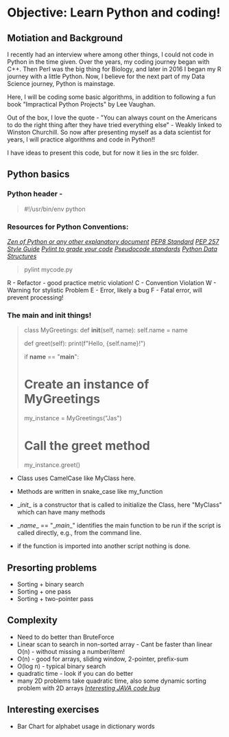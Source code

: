 # Objective: Learn Python and coding!
## Motiation and Background
I recently had an interview where among other things, I could not code in Python in the time given. Over the years, my coding journey began with C++. Then Perl was the big thing for Biology, and later in 2016 I began my R journey with a little Python. Now, I believe for the next part of my Data Science journey, Python is mainstage.

Here, I will be coding some basic algorithms, in addition to following a fun book "Impractical Python Projects" by Lee Vaughan.

Out of the box, I love the quote - "You can always count on the Americans to do the right thing after they have tried everything else" - Weakly linked to Winston Churchill. So now after presenting myself as a data scientist for years, I will practice algorithms and code in Python!!

I have ideas to present this code, but for now it lies in the src folder.

## Python basics
### Python header - 
>#!/usr/bin/env python

### Resources for Python Conventions:
[_Zen of Python or any other explanatory document_](https://peps.python.org/pep-0020/)
[_PEP8 Standard_](https://peps.python.org/pep-0008/)
[_PEP 257 Style Guide_](https://peps.python.org/pep-0257/)
[_Pylint to grade your code_](https://pylint.readthedocs.io/en/stable/)
[_Pseudocode standards_](https://users.csc.calpoly.edu/~jdalbey/SWE/pdl_std.html)
[_Python Data Structures_](https://www.stationx.net/python-data-structures-cheat-sheet/)

>pylint mycode.py

R - Refactor - good practice metric violation!
C - Convention Violation
W - Warning for stylistic Problem
E - Error, likely a bug
F - Fatal error, will prevent processing!

### The __main__ and __init__ things!

>
>class MyGreetings:
>    def __init__(self, name):
>        self.name = name
>    
>    def greet(self):
>        print(f"Hello, {self.name}!")
>
>if __name__ == "__main__":
>    # Create an instance of MyGreetings
>    my_instance = MyGreetings("Jas")
>    # Call the greet method
>    my_instance.greet()
>

- Class uses CamelCase like MyClass here.
- Methods are written in snake_case like my_function

- \__init__ is a constructor that is called to initialize the Class, here "MyClass" which can have many methods
- \__name__ == "\__main__" identifies the main function to be run if the script is called directly, e.g., from the command line.
- if the function is imported into another script nothing is done.


## Presorting problems
- Sorting + binary search
- Sorting + one pass
- Sorting + two-pointer pass

## Complexity
- Need to do better than BruteForce
- Linear scan to search in non-sorted array - Cant be faster than linear O(n) - without missing a number/item!
- O(n) - good for arrays, sliding window, 2-pointer, prefix-sum
- O(log n) - typical binary search
- quadratic time - look if you can do better
- many 2D problems take quadratic time, also some dynamic sorting problem with 2D arrays
[_Interesting JAVA code bug_](https://thebittheories.com/the-curious-case-of-binary-search-the-famous-bug-that-remained-undetected-for-20-years-973e89fc212)

## Interesting exercises 
- Bar Chart for alphabet usage in dictionary words





